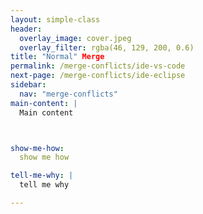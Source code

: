 ```yaml
---
layout: simple-class
header:
  overlay_image: cover.jpeg
  overlay_filter: rgba(46, 129, 200, 0.6)
title: "Normal" Merge
permalink: /merge-conflicts/ide-vs-code
next-page: /merge-conflicts/ide-eclipse
sidebar:
  nav: "merge-conflicts"
main-content: |
  Main content



show-me-how:
  show me how

tell-me-why: |
  tell me why

---
```


